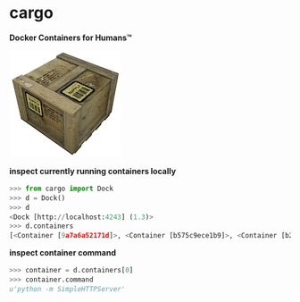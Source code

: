 cargo
=====
**Docker Containers for Humans™**

![](supply_crate.jpg)

**inspect currently running containers locally**

```python
>>> from cargo import Dock
>>> d = Dock()
>>> d 
<Dock [http://localhost:4243] (1.3)>
>>> d.containers
[<Container [9a7a6a52171d]>, <Container [b575c9ece1b9]>, <Container [b225c9398c4b]>]
```

**inspect container command**

```python
>>> container = d.containers[0]
>>> container.command
u'python -m SimpleHTTPServer'
```

